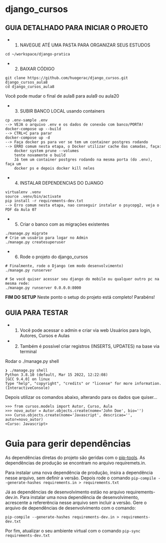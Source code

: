 # django_cursos

## GUIA DETALHADO PARA INICIAR O PROJETO

- 1. NAVEGUE ATÉ UMA PASTA PARA ORGANIZAR SEUS ESTUDOS

```
cd ~/workspace/django-pratica
```

- 2. BAIXAR CÓDIGO

```
git clone https://github.com/huogerac/django_cursos.git django_cursos_aula8
cd django_cursos_aula8
```

Você pode mudar o final de aula8 para aula9 ou aula20

- 3. SUBIR BANCO LOCAL usando containers

```
cp .env-sample .env
--> VEJA o arquivo .env e os dados de conexão com banco/PORTA!
docker-compose up --build
--> CTRL+C para parar
docker-compose up -d
--> Faça docker ps para ver se tem um container postgres rodando
--> ERRO comum nesta etapa, o Docker utilizar cache das camadas, faça:
    docker system prune --volumes
    tente novamente o build
    Já tem um container postgres rodando na mesma porta (do .env), faça um
    docker ps e depois docker kill neles
```

- 4. INSTALAR DEPENDENCIAS DO DJANGO

```
virtualenv .venv
source .venv/bin/activate
pip install -r requirements-dev.txt
--> Erro comum nesta etapa, nao conseguir instalar o psycopg2, veja o PDF da Aula 07
```

- 5. Criar o banco com as migrações existentes

```
./manage.py migrate
# Crie um usuário para logar no Admin
./manage.py createsuperuser
```

- 6. Rode o projeto do django_cursos

```
# Finalmente, rode o Django (em modo desenvolvimento)
./manage.py runserver

# Se você quiser acessar seu django do mobile ou qualquer outro pc na mesma rede:
./manage.py runserver 0.0.0.0:8000
```

**FIM DO SETUP** Neste ponto o setup do projeto está completo! Parabéns!

## GUIA PARA TESTAR

- 1. Você pode acessar o admin e criar via web Usuários para login, Autores, Cursos e Aulas

- 2. Também é possível criar registros (INSERTS, UPDATES) na base via terminal

Rodar o ./manage.py shell

```
❯ ./manage.py shell
Python 3.8.10 (default, Mar 15 2022, 12:22:08)
[GCC 9.4.0] on linux
Type "help", "copyright", "credits" or "license" for more information.
(InteractiveConsole)
```

Depois utilizar os comandos abaixo, alterando para os dados que quiser...

```
>>> from cursos.models import Autor, Curso, Aula
>>> novo_autor = Autor.objects.create(nome='John Doe', bio='')
>>> Curso.objects.create(nome='Javascript', descricao='', autor=novo_autor)
<Curso: Javascript>
```

# Guia para gerir dependências

As dependências diretas do projeto são geridas com o [pip-tools](https://github.com/jazzband/pip-tools).
As dependências de produção se encontram no arquivo requiremets.in.

Para instalar uma nova dependência de produção, insira a dependência nesse arquivo, sem definir a versão.
Depois rode o comando `pip-compile --generate-hashes requirements.in > requirements.txt`

Já as dependências de desenvolvimento estão no arquivo requirements-dev.in.
Para instalar uma nova dependência de desenvolvimento, acrescente a refererência nesse arquivo sem incluir a versão.
Gere o arquivo de dependências de desenvolvimento com o comando:

`pip-compile --generate-hashes requirements-dev.in > requirements-dev.txt`

Por fim, atualizar o seu ambiente virtual com o comando `pip-sync requirements-dev.txt`
